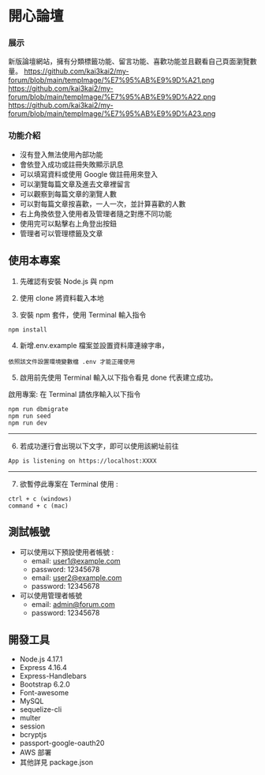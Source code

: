 # 開心論壇

### 展示

新版論壇網站，擁有分類標籤功能、留言功能、喜歡功能並且觀看自己頁面瀏覽數量。
https://github.com/kai3kai2/my-forum/blob/main/tempImage/%E7%95%AB%E9%9D%A21.png
https://github.com/kai3kai2/my-forum/blob/main/tempImage/%E7%95%AB%E9%9D%A22.png
https://github.com/kai3kai2/my-forum/blob/main/tempImage/%E7%95%AB%E9%9D%A23.png

### 功能介紹

- 沒有登入無法使用內部功能
- 會依登入成功或註冊失敗顯示訊息
- 可以填寫資料或使用 Google 做註冊用來登入
- 可以瀏覽每篇文章及進去文章裡留言
- 可以觀察到每篇文章的瀏覽人數
- 可以對每篇文章按喜歡，一人一次，並計算喜歡的人數
- 右上角換依登入使用者及管理者隨之對應不同功能
- 使用完可以點擊右上角登出按鈕
- 管理者可以管理標籤及文章


## 使用本專案

1. 先確認有安裝 Node.js 與 npm


2. 使用 clone 將資料載入本地


3. 安裝 npm 套件，使用 Terminal 輸入指令

```
npm install
```

4. 新增.env.example 檔案並設置資料庫連線字串，

```
依照該文件設置環境變數檔 .env 才能正確使用
```

5. 啟用前先使用 Terminal 輸入以下指令看見 done 代表建立成功。

啟用專案: 在 Terminal 請依序輸入以下指令

```
npm run dbmigrate
npm run seed
npm run dev 
```

---

6. 若成功運行會出現以下文字，即可以使用該網址前往

```
App is listening on https://localhost:XXXX
```

---

7. 欲暫停此專案在 Terminal 使用 :

```
ctrl + c (windows)
command + c (mac)
```

## 測試帳號
* 可以使用以下預設使用者帳號 :
  * email: user1@example.com
  * password: 12345678
  * email: user2@example.com
  * password: 12345678
* 可以使用管理者帳號
  * email: admin@forum.com
  * password: 12345678

## 開發工具

- Node.js 4.17.1
- Express 4.16.4
- Express-Handlebars
- Bootstrap 6.2.0
- Font-awesome
- MySQL
- sequelize-cli
- multer
- session
- bcryptjs
- passport-google-oauth20
- AWS 部署
- 其他詳見 package.json
